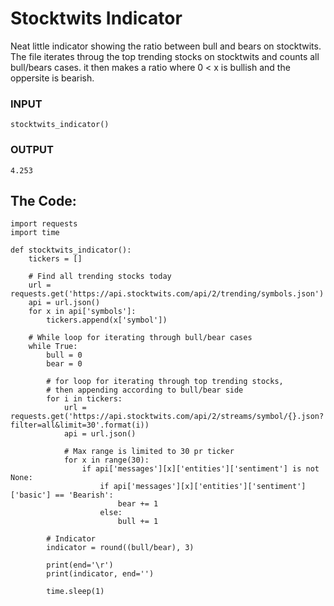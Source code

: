 # Stocktwits Indicator
Neat little indicator showing the ratio between bull and bears on stocktwits.
The file iterates throug the top trending stocks on stocktwits and counts all bull/bears cases.
it then makes a ratio where 0 < x is bullish and the oppersite is bearish.

### INPUT
```
stocktwits_indicator()
```
### OUTPUT
```
4.253
```

## The Code:
```
import requests
import time

def stocktwits_indicator():
    tickers = []

    # Find all trending stocks today
    url = requests.get('https://api.stocktwits.com/api/2/trending/symbols.json')
    api = url.json()
    for x in api['symbols']:
        tickers.append(x['symbol'])

    # While loop for iterating through bull/bear cases
    while True:
        bull = 0
        bear = 0

        # for loop for iterating through top trending stocks,
        # then appending according to bull/bear side
        for i in tickers:
            url = requests.get('https://api.stocktwits.com/api/2/streams/symbol/{}.json?filter=all&limit=30'.format(i))
            api = url.json()

            # Max range is limited to 30 pr ticker
            for x in range(30):
                if api['messages'][x]['entities']['sentiment'] is not None:
                    if api['messages'][x]['entities']['sentiment']['basic'] == 'Bearish':
                        bear += 1
                    else:
                        bull += 1

        # Indicator
        indicator = round((bull/bear), 3)

        print(end='\r')
        print(indicator, end='')

        time.sleep(1)
```
